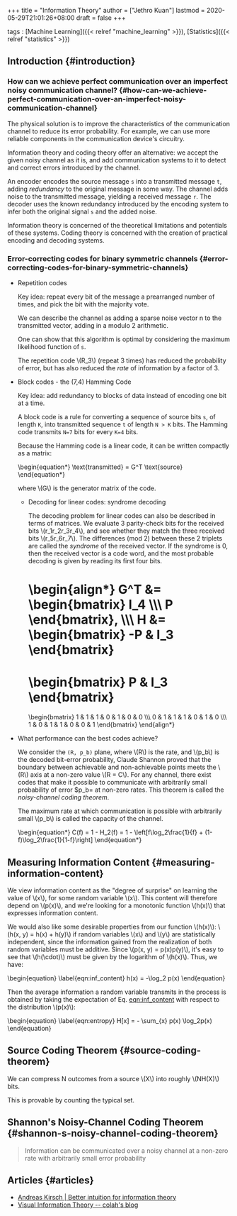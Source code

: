 +++
title = "Information Theory"
author = ["Jethro Kuan"]
lastmod = 2020-05-29T21:01:26+08:00
draft = false
+++

tags
: [Machine Learning]({{< relref "machine_learning" >}}), [Statistics]({{< relref "statistics" >}})

## Introduction {#introduction}

### How can we achieve perfect communication over an imperfect noisy communication channel? {#how-can-we-achieve-perfect-communication-over-an-imperfect-noisy-communication-channel}

The physical solution is to improve the characteristics of the
communication channel to reduce its error probability. For example, we
can use more reliable components in the communication device's
circuitry.

Information theory and coding theory offer an alternative: we accept
the given noisy channel as it is, and add communication systems to it
to detect and correct errors introduced by the channel.

An encoder encodes the source message `s` into a transmitted message
`t`, adding _redundancy_ to the original message in some way. The
channel adds noise to the transmitted message, yielding a received
message `r`. The decoder uses the known redundancy introduced by the
encoding system to infer both the original signal `s` and the added
noise.

Information theory is concerned of the theoretical limitations and
potentials of these systems. Coding theory is concerned with the
creation of practical encoding and decoding systems.

### Error-correcting codes for binary symmetric channels {#error-correcting-codes-for-binary-symmetric-channels}

<!--list-separator-->

- Repetition codes

  Key idea: repeat every bit of the message a prearranged number of
  times, and pick the bit with the majority vote.

  We can describe the channel as adding a sparse noise vector n to the
  transmitted vector, adding in a modulo 2 arithmetic.

  One can show that this algorithm is optimal by considering the maximum
  likelihood function of `s`.

  The repetition code \\(R_3\\) (repeat 3 times) has reduced the probability
  of error, but has also reduced the _rate_ of information by a factor
  of 3.

<!--list-separator-->

- Block codes - the (7,4) Hamming Code

  Key idea: add redundancy to blocks of data instead of encoding one bit
  at a time.

  A block code is a rule for converting a sequence of source bits `s`,
  of length `K`, into transmitted sequence `t` of length `N > K` bits.
  The Hamming code transmits `N=7` bits for every `K=4` bits.

  Because the Hamming code is a linear code, it can be written compactly
  as a matrix:

  \begin{equation\*}
  \text{transmitted} = G^T \text{source}
  \end{equation\*}

  where \\(G\\) is the generator matrix of the code.

   <!--list-separator-->

  - Decoding for linear codes: syndrome decoding

    The decoding problem for linear codes can also be described in terms
    of matrices. We evaluate 3 parity-check bits for the received bits
    \\(r_1r_2r_3r_4\\), and see whether they match the three received bits
    \\(r_5r_6r_7\\). The differences (mod 2) between these 2 triplets are
    called the _syndrome_ of the received vector. If the syndrome is 0,
    then the received vector is a code word, and the most probable
    decoding is given by reading its first four bits.

    \begin{align\*}
    G^T &=
    \begin{bmatrix}
    I_4 \\\\\\
    P
    \end{bmatrix}, \\\\\\
    H &=
    \begin{bmatrix}
    -P & I_3
    \end{bmatrix}
    =
    \begin{bmatrix}
    P & I_3
    \end{bmatrix}
    =
    \begin{bmatrix}
    1 & 1 & 1 & 0 & 1 & 0 & 0 \\\\\\
    0 & 1 & 1 & 1 & 0 & 1 & 0 \\\\\\
    1 & 0 & 1 & 1 & 0 & 0 & 1
    \end{bmatrix}
    \end{align\*}

<!--list-separator-->

- What performance can the best codes achieve?

  We consider the `(R, p_b)` plane, where \\(R\\) is the rate,
  and \\(p_b\\) is the decoded bit-error probability, Claude Shannon proved that the boundary between achievable and
  non-achievable points meets the \\(R\\) axis at a non-zero value \\(R = C\\).
  For any channel, there exist codes that make it possible to
  communicate with arbitrarily small probability of error \$p_b= at
  non-zero rates. This theorem is called the _noisy-channel coding
  theorem_.

  The maximum rate at which communication is possible with arbitrarily
  small \\(p_b\\) is called the capacity of the channel.

  \begin{equation\*}
  C(f) = 1 - H_2(f) = 1 - \left[f\log\_2\frac{1}{f} + (1-f)\log\_2\frac{1}{1-f}\right]
  \end{equation\*}

## Measuring Information Content {#measuring-information-content}

We view information content as the "degree of surprise" on learning
the value of \\(x\\), for some random variable \\(x\\). This content will
therefore depend on \\(p(x)\\), and we're looking for a monotonic function
\\(h(x)\\) that expresses information content.

We would also like some desirable properties from our function \\(h(x)\\):
\\(h(x, y) = h(x) + h(y)\\) if random variables \\(x\\) and \\(y\\) are
statistically independent, since the information gained from the
realization of both random variables must be additive. Since \\(p(x, y) =
p(x)p(y)\\), it's easy to see that \\(h(\cdot)\\) must be given by the
logarithm of \\(h(x)\\). Thus, we have:

\begin{equation} \label{eqn:inf_content}
h(x) = -\log_2 p(x)
\end{equation}

Then the average information a random variable transmits in the
process is obtained by taking the expectation of Eq. [eqn:inf_content](#eqn:inf_content)
with respect to the distribution \\(p(x)\\):

\begin{equation} \label{eqn:entropy}
H[x] = - \sum\_{x} p(x) \log_2p(x)
\end{equation}

## Source Coding Theorem {#source-coding-theorem}

We can compress N outcomes from a source \\(X\\) into roughly \\(NH(X)\\)
bits.

This is provable by counting the typical set.

## Shannon's Noisy-Channel Coding Theorem {#shannon-s-noisy-channel-coding-theorem}

> Information can be communicated over a noisy channel at a non-zero
> rate with arbitrarily small error probability

## Articles {#articles}

- [Andreas Kirsch | Better intuition for information theory](https://www.blackhc.net/blog/2019/better-intuition-for-information-theory/)
- [Visual Information Theory -- colah's blog](http://colah.github.io/posts/2015-09-Visual-Information/)
